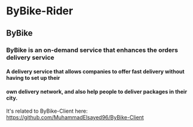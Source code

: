 # ByBike-Rider

## ByBike

### ByBike is an on-demand service that enhances the orders delivery service

#### A delivery service that allows companies to offer fast delivery without having to set up their
#### own delivery network, and also help people to deliver packages in their city.

It's related to ByBike-Client
here: https://github.com/MuhammadElsayed96/ByBike-Client
